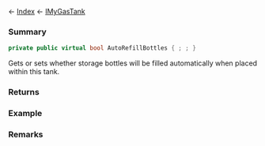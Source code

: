 ← [Index](Api-Index) ← [IMyGasTank](Sandbox.ModAPI.Ingame.IMyGasTank)

### Summary

```csharp
private public virtual bool AutoRefillBottles { ; ; }
```

Gets or sets whether storage bottles will be filled automatically when placed within this tank.

### Returns

### Example

### Remarks

